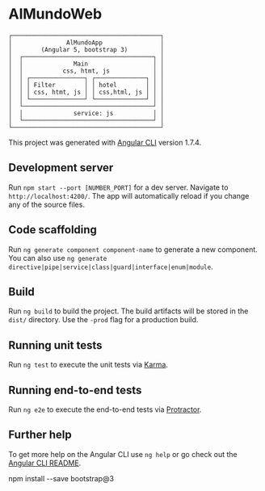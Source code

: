 # AlMundoWeb


	┌─────────────────────────────────────────┐
	│               AlMundoApp                │
	│        (Angular 5, bootstrap 3)         │
	│  ┌────────────────────────────────────┐ │
	│  │              Main                  │ │
	│  │           css, htmt, js            │ │
	│  │ ┌───────────────┐ ┌──────────────┐ │ │
	│  │ │ Filter        │ │ hotel        │ │ │
	│  │ │ css, htmt, js │ │ css,html, js │ │ │
	│  │ └───────────────┘ └──────────────┘ │ │
	│  └────────────────────────────────────┘ │
	│  │              service: js           │ │
	│  └────────────────────────────────────┘ │
	└─────────────────────────────────────────┘


This project was generated with [Angular CLI](https://github.com/angular/angular-cli) version 1.7.4.

## Development server

Run `npm start --port [NUMBER_PORT]` for a dev server. Navigate to `http://localhost:4200/`. The app will automatically reload if you change any of the source files.

## Code scaffolding

Run `ng generate component component-name` to generate a new component. You can also use `ng generate directive|pipe|service|class|guard|interface|enum|module`.

## Build

Run `ng build` to build the project. The build artifacts will be stored in the `dist/` directory. Use the `-prod` flag for a production build.

## Running unit tests

Run `ng test` to execute the unit tests via [Karma](https://karma-runner.github.io).

## Running end-to-end tests

Run `ng e2e` to execute the end-to-end tests via [Protractor](http://www.protractortest.org/).

## Further help

To get more help on the Angular CLI use `ng help` or go check out the [Angular CLI README](https://github.com/angular/angular-cli/blob/master/README.md).



npm install --save bootstrap@3 
